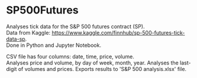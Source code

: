 # SP500Futures
Analyses tick data for the  S&amp;P 500 futures contract (SP). \
Data from Kaggle: https://www.kaggle.com/finnhub/sp-500-futures-tick-data-sp. \
Done in Python and Jupyter Notebook.

CSV file has four columns: date, time, price, volume. \
Analyses price and volume, by day of week, month, year.
Analyses the last-digit of volumes and prices.
Exports results to 'S&P 500 analysis.xlsx' file.
